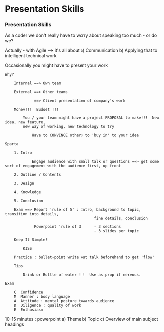 # Presentation Skills

### Presentation Skills

As a coder we don't really have to worry about speaking too much - or do we?

Actually - with Agile --> it's all about a) Communication b) Applying that to intelligent technical work

Occasionally you might have to present your work

```
Why?

	Internal ==> Own team

	External ==> Other teams

			 ==> Client presentation of company's work

	Money!!!  Budget !!!

		You / your team might have a project PROPOSAL to make!!!  New idea, new feature,
		new way of working, new technology to try

			Have to CONVINCE others to 'buy in' to your idea

Sparta

	1. Intro

			Engage audience with small talk or questions ==> get some sort of engagement with the audience first, up front

	2. Outline / Contents

	3. Design

	4. Knowledge

	5. Conclusion

	Exam ==> Report 'rule of 5' : Intro, background to topic, transition into details,
										fine details, conclusion

			 Powerpoint 'rule of 3'     - 3 sections
			                            - 3 slides per topic

	Keep It Simple!

		KISS

	Practice : bullet-point write out talk beforehand to get 'flow'

	Tips 

		Drink or Bottle of water !!!  Use as prop if nervous.

Exam

	C  Confidence
	M  Manner : body language
	A  Attitude : mental posture towards audience
	D  Diligence : quality of work
	E  Enthusiasm
```

10-15 minutes : powerpoint
a) Theme
b) Topic
c) Overview of main subject headings